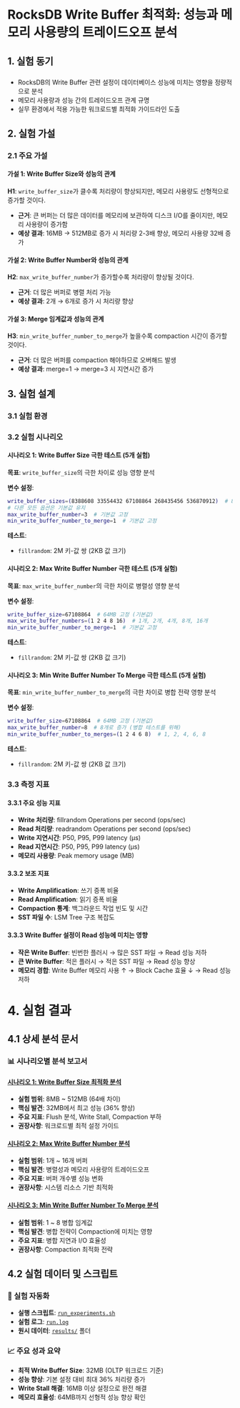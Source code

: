# RocksDB Write Buffer 최적화: 성능과 메모리 사용량의 트레이드오프 분석

## 1. 실험 동기

### 

- RocksDB의 Write Buffer 관련 설정이 데이터베이스 성능에 미치는 영향을 정량적으로 분석
- 메모리 사용량과 성능 간의 트레이드오프 관계 규명
- 실무 환경에서 적용 가능한 워크로드별 최적화 가이드라인 도출



## 2. 실험 가설

### 2.1 주요 가설

#### 가설 1: Write Buffer Size와 성능의 관계
**H1**: `write_buffer_size`가 클수록 처리량이 향상되지만, 메모리 사용량도 선형적으로 증가할 것이다.

- **근거**: 큰 버퍼는 더 많은 데이터를 메모리에 보관하여 디스크 I/O를 줄이지만, 메모리 사용량이 증가함
- **예상 결과**: 16MB → 512MB로 증가 시 처리량 2-3배 향상, 메모리 사용량 32배 증가



#### 가설 2: Write Buffer Number와 성능의 관계
**H2**: `max_write_buffer_number`가 증가할수록 처리량이 향상될 것이다.

- **근거**: 더 많은 버퍼로 병렬 처리 가능
- **예상 결과**: 2개 → 6개로 증가 시 처리량 향상



#### 가설 3: Merge 임계값과 성능의 관계
**H3**: `min_write_buffer_number_to_merge`가 높을수록 compaction 시간이 증가할 것이다.

- **근거**: 더 많은 버퍼를 compaction 해야하므로 오버해드 발생
- **예상 결과**: merge=1 → merge=3 시 지연시간 증가





## 3. 실험 설계

### 3.1 실험 환경



### 3.2 실험 시나리오

#### 시나리오 1: Write Buffer Size 극한 테스트 (5개 실험)
**목표**: `write_buffer_size`의 극한 차이로 성능 영향 분석

**변수 설정**:

```bash
write_buffer_sizes=(8388608 33554432 67108864 268435456 536870912)  # 8MB, 32MB, 64MB, 256MB, 512MB
# 다른 모든 옵션은 기본값 유지
max_write_buffer_number=3  # 기본값 고정
min_write_buffer_number_to_merge=1  # 기본값 고정
```

**테스트**:

- `fillrandom`: 2M 키-값 쌍 (2KB 값 크기)

#### 시나리오 2: Max Write Buffer Number 극한 테스트 (5개 실험)
**목표**: `max_write_buffer_number`의 극한 차이로 병렬성 영향 분석

**변수 설정**:

```bash
write_buffer_size=67108864  # 64MB 고정 (기본값)
max_write_buffer_numbers=(1 2 4 8 16)  # 1개, 2개, 4개, 8개, 16개
min_write_buffer_number_to_merge=1  # 기본값 고정
```

**테스트**:

- `fillrandom`: 2M 키-값 쌍 (2KB 값 크기)

#### 시나리오 3: Min Write Buffer Number To Merge 극한 테스트 (5개 실험)
**목표**: `min_write_buffer_number_to_merge`의 극한 차이로 병합 전략 영향 분석

**변수 설정**:

```bash
write_buffer_size=67108864  # 64MB 고정 (기본값)
max_write_buffer_number=8  # 8개로 증가 (병합 테스트를 위해)
min_write_buffer_number_to_merges=(1 2 4 6 8)  # 1, 2, 4, 6, 8
```

**테스트**:
- `fillrandom`: 2M 키-값 쌍 (2KB 값 크기)

### 3.3 측정 지표

#### 3.3.1 주요 성능 지표
- **Write 처리량**: fillrandom Operations per second (ops/sec)
- **Read 처리량**: readrandom Operations per second (ops/sec)
- **Write 지연시간**: P50, P95, P99 latency (μs)
- **Read 지연시간**: P50, P95, P99 latency (μs)
- **메모리 사용량**: Peak memory usage (MB)

#### 3.3.2 보조 지표
- **Write Amplification**: 쓰기 증폭 비율
- **Read Amplification**: 읽기 증폭 비율
- **Compaction 통계**: 백그라운드 작업 빈도 및 시간
- **SST 파일 수**: LSM Tree 구조 복잡도

#### 3.3.3 Write Buffer 설정이 Read 성능에 미치는 영향
- **작은 Write Buffer**: 빈번한 플러시 → 많은 SST 파일 → Read 성능 저하
- **큰 Write Buffer**: 적은 플러시 → 적은 SST 파일 → Read 성능 향상
- **메모리 경합**: Write Buffer 메모리 사용 ↑ → Block Cache 효율 ↓ → Read 성능 저하


# 4. 실험 결과

## 4.1 상세 분석 문서

### 📊 시나리오별 분석 보고서

#### [시나리오 1: Write Buffer Size 최적화 분석](./write_buffer_experiment/scenario1_analysis.md)
- **실험 범위**: 8MB ~ 512MB (64배 차이)
- **핵심 발견**: 32MB에서 최고 성능 (36% 향상)
- **주요 지표**: Flush 분석, Write Stall, Compaction 부하
- **권장사항**: 워크로드별 최적 설정 가이드

#### [시나리오 2: Max Write Buffer Number 분석](./write_buffer_experiment/scenario2_analysis.md)
- **실험 범위**: 1개 ~ 16개 버퍼
- **핵심 발견**: 병렬성과 메모리 사용량의 트레이드오프
- **주요 지표**: 버퍼 개수별 성능 변화
- **권장사항**: 시스템 리소스 기반 최적화

#### [시나리오 3: Min Write Buffer Number To Merge 분석](./write_buffer_experiment/scenario3_analysis.md)
- **실험 범위**: 1 ~ 8 병합 임계값
- **핵심 발견**: 병합 전략이 Compaction에 미치는 영향
- **주요 지표**: 병합 지연과 I/O 효율성
- **권장사항**: Compaction 최적화 전략

## 4.2 실험 데이터 및 스크립트

### 🔬 실험 자동화
- **실행 스크립트**: [`run_experiments.sh`](./write_buffer_experiment/run_experiments.sh)
- **실험 로그**: [`run.log`](./write_buffer_experiment/run.log)
- **원시 데이터**: [`results/`](./write_buffer_experiment/results/) 폴더

### 📈 주요 성과 요약
- **최적 Write Buffer Size**: 32MB (OLTP 워크로드 기준)
- **성능 향상**: 기본 설정 대비 최대 36% 처리량 증가
- **Write Stall 해결**: 16MB 이상 설정으로 완전 해결
- **메모리 효율성**: 64MB까지 선형적 성능 향상 확인

